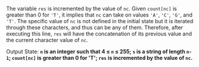 The variable `res` is incremented by the value of `nc`. Given `count[nc]` is greater than 0 for `'T'`, it implies that `nc` can take on values `'A'`, `'C'`, `'G'`, and `'T'`. The specific value of `nc` is not defined in the initial state but it is iterated through these characters, and thus can be any of them. Therefore, after executing this line, `res` will have the concatenation of its previous value and the current character value of `nc`.

Output State: **`n` is an integer such that 4 ≤ `n` ≤ 255; `s` is a string of length `n-1`; `count[nc]` is greater than 0 for 'T'; `res` is incremented by the value of `nc`.**